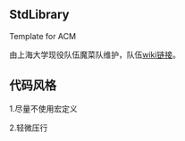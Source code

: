 ## StdLibrary
Template for ACM

由上海大学现役队伍魔菜队维护，队伍[wiki链接](http://modcsl.cn/wiki/index.php/Magic_Vegetable_(2019))。

## 代码风格
1.尽量不使用宏定义

2.轻微压行
